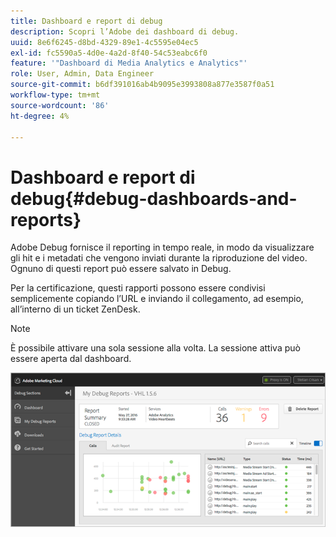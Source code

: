 ```yaml
---
title: Dashboard e report di debug
description: Scopri l’Adobe dei dashboard di debug.
uuid: 8e6f6245-d8bd-4329-89e1-4c5595e04ec5
exl-id: fc5590a5-4d0e-4a2d-8f40-54c53eabc6f0
feature: '"Dashboard di Media Analytics e Analytics"'
role: User, Admin, Data Engineer
source-git-commit: b6df391016ab4b9095e3993808a877e3587f0a51
workflow-type: tm+mt
source-wordcount: '86'
ht-degree: 4%

---
```


# Dashboard e report di debug{#debug-dashboards-and-reports}

Adobe Debug fornisce il reporting in tempo reale, in modo da visualizzare gli hit e i metadati che vengono inviati durante la riproduzione del video. Ognuno di questi report può essere salvato in Debug.

Per la certificazione, questi rapporti possono essere condivisi semplicemente copiando l’URL e inviando il collegamento, ad esempio, all’interno di un ticket ZenDesk.

>[!NOTE]
>
>È possibile attivare una sola sessione alla volta. La sessione attiva può essere aperta dal dashboard.

![](assets/debug-dashboard.png)
